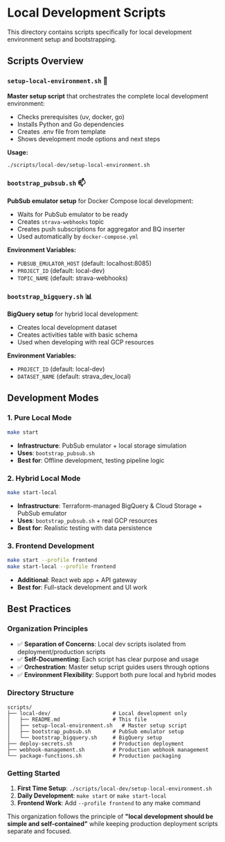 # Local Development Scripts

This directory contains scripts specifically for local development environment setup and bootstrapping.

## Scripts Overview

### `setup-local-environment.sh` 🚀
**Master setup script** that orchestrates the complete local development environment:
- Checks prerequisites (uv, docker, go)
- Installs Python and Go dependencies
- Creates .env file from template
- Shows development mode options and next steps

**Usage:**
```bash
./scripts/local-dev/setup-local-environment.sh
```

### `bootstrap_pubsub.sh` 📫
**PubSub emulator setup** for Docker Compose local development:
- Waits for PubSub emulator to be ready
- Creates `strava-webhooks` topic
- Creates push subscriptions for aggregator and BQ inserter
- Used automatically by `docker-compose.yml`

**Environment Variables:**
- `PUBSUB_EMULATOR_HOST` (default: localhost:8085)
- `PROJECT_ID` (default: local-dev)
- `TOPIC_NAME` (default: strava-webhooks)

### `bootstrap_bigquery.sh` 📊
**BigQuery setup** for hybrid local development:
- Creates local development dataset
- Creates activities table with basic schema
- Used when developing with real GCP resources

**Environment Variables:**
- `PROJECT_ID` (default: local-dev)
- `DATASET_NAME` (default: strava_dev_local)

## Development Modes

### 1. Pure Local Mode
```bash
make start
```
- **Infrastructure**: PubSub emulator + local storage simulation
- **Uses**: `bootstrap_pubsub.sh`
- **Best for**: Offline development, testing pipeline logic

### 2. Hybrid Local Mode
```bash
make start-local
```
- **Infrastructure**: Terraform-managed BigQuery & Cloud Storage + PubSub emulator
- **Uses**: `bootstrap_pubsub.sh` + real GCP resources
- **Best for**: Realistic testing with data persistence

### 3. Frontend Development
```bash
make start --profile frontend
make start-local --profile frontend
```
- **Additional**: React web app + API gateway
- **Best for**: Full-stack development and UI work

## Best Practices

### Organization Principles
- ✅ **Separation of Concerns**: Local dev scripts isolated from deployment/production scripts
- ✅ **Self-Documenting**: Each script has clear purpose and usage
- ✅ **Orchestration**: Master setup script guides users through options
- ✅ **Environment Flexibility**: Support both pure local and hybrid modes

### Directory Structure
```
scripts/
├── local-dev/                    # Local development only
│   ├── README.md                 # This file
│   ├── setup-local-environment.sh   # Master setup script
│   ├── bootstrap_pubsub.sh       # PubSub emulator setup
│   └── bootstrap_bigquery.sh     # BigQuery setup
├── deploy-secrets.sh             # Production deployment
├── webhook-management.sh         # Production webhook management
└── package-functions.sh          # Production packaging
```

### Getting Started
1. **First Time Setup**: `./scripts/local-dev/setup-local-environment.sh`
2. **Daily Development**: `make start` or `make start-local`
3. **Frontend Work**: Add `--profile frontend` to any make command

This organization follows the principle of **"local development should be simple and self-contained"** while keeping production deployment scripts separate and focused.
